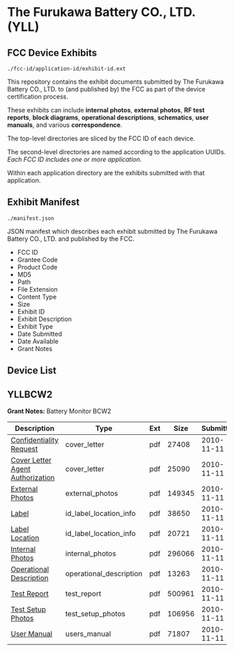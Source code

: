 # The Furukawa Battery CO., LTD. (YLL)
## FCC Device Exhibits

```
./fcc-id/application-id/exhibit-id.ext
```

This repository contains the exhibit documents submitted by The Furukawa Battery CO., LTD. to (and published by) the FCC as part of the device certification process.

These exhibits can include **internal photos**, **external photos**, **RF test reports**, **block diagrams**, **operational descriptions**, **schematics**, **user manuals**, and various **correspondence**.

The top-level directories are sliced by the FCC ID of each device.

The second-level directories are named according to the application UUIDs. *Each FCC ID includes one or more application.*

Within each application directory are the exhibits submitted with that application. 

## Exhibit Manifest

```
./manifest.json
```

JSON manifest which describes each exhibit submitted by The Furukawa Battery CO., LTD. and published by the FCC.

- FCC ID
- Grantee Code
- Product Code
- MD5
- Path
- File Extension
- Content Type
- Size
- Exhibit ID
- Exhibit Description
- Exhibit Type
- Date Submitted
- Date Available
- Grant Notes

## Device List
## YLLBCW2
**Grant Notes:** Battery Monitor BCW2

| Description | Type | Ext | Size | Submitted | Available |
| ----------- | ---- | --- | ---- | --------- | --------- |
| [Confidentiality Request](YLLBCW2/01d0a523ccbd5910e5a23f6ffe284638/1374834.pdf) | cover_letter | pdf | 27408 | 2010-11-11 | 2010-11-11 |
| [Cover Letter Agent Authorization](YLLBCW2/01d0a523ccbd5910e5a23f6ffe284638/1374835.pdf) | cover_letter | pdf | 25090 | 2010-11-11 | 2010-11-11 |
| [External Photos](YLLBCW2/01d0a523ccbd5910e5a23f6ffe284638/1374825.pdf) | external_photos | pdf | 149345 | 2010-11-11 | 2010-11-11 |
| [Label](YLLBCW2/01d0a523ccbd5910e5a23f6ffe284638/1374827.pdf) | id_label_location_info | pdf | 38650 | 2010-11-11 | 2010-11-11 |
| [Label Location](YLLBCW2/01d0a523ccbd5910e5a23f6ffe284638/1374828.pdf) | id_label_location_info | pdf | 20721 | 2010-11-11 | 2010-11-11 |
| [Internal Photos](YLLBCW2/01d0a523ccbd5910e5a23f6ffe284638/1374826.pdf) | internal_photos | pdf | 296066 | 2010-11-11 | 2010-11-11 |
| [Operational Description](YLLBCW2/01d0a523ccbd5910e5a23f6ffe284638/1374829.pdf) | operational_description | pdf | 13263 | 2010-11-11 | 2010-11-11 |
| [Test Report](YLLBCW2/01d0a523ccbd5910e5a23f6ffe284638/1374831.pdf) | test_report | pdf | 500961 | 2010-11-11 | 2010-11-11 |
| [Test Setup Photos](YLLBCW2/01d0a523ccbd5910e5a23f6ffe284638/1374832.pdf) | test_setup_photos | pdf | 106956 | 2010-11-11 | 2010-11-11 |
| [User Manual](YLLBCW2/01d0a523ccbd5910e5a23f6ffe284638/1374833.pdf) | users_manual | pdf | 71807 | 2010-11-11 | 2010-11-11 |
